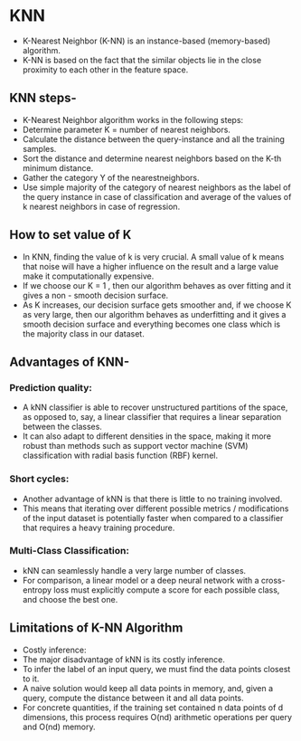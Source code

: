 # KNN
* K-Nearest Neighbor (K-NN) is an instance-based (memory-based) algorithm.
* K-NN is based on the fact that the similar objects lie in the close proximity to each other in the feature space.
## KNN steps-
* K-Nearest Neighbor algorithm works in the following steps:
* Determine parameter K = number of nearest neighbors.
* Calculate the distance between the query-instance and all the training samples.
* Sort the distance and determine nearest neighbors based on the K-th minimum distance.
* Gather the category Y of the nearestneighbors.
* Use simple majority of the category of nearest neighbors as the label of the query instance in case of classification and average of the values of k nearest neighbors in case of regression.
## How to set value of K
* In KNN, finding the value of k is very crucial. A small value of k means that noise will have a higher influence on the result and a large value make it computationally expensive.
* If we choose our K = 1 , then our algorithm behaves as over fitting and it gives a non - smooth decision surface.
* As K increases, our decision surface gets smoother and, if we choose K as very large, then our algorithm behaves as underfitting and it gives a smooth decision surface and everything becomes one class which is the majority class in our dataset.
## Advantages of KNN-
### Prediction quality:
* A kNN classifier is able to recover unstructured partitions of the space, as opposed to, say, a linear classifier that requires a linear separation between the classes.
* It can also adapt to different densities in the space, making it more robust than methods such as support vector machine (SVM) classification with radial basis function (RBF) kernel.
### Short cycles:
* Another advantage of kNN is that there is little to no training involved.
* This means that iterating over different possible metrics / modifications of the input dataset is potentially faster when compared to a classifier that requires a heavy training procedure.
### Multi-Class Classification:
* kNN can seamlessly handle a very large number of classes.
* For comparison, a linear model or a deep neural network with a cross-entropy loss must explicitly compute a score for each possible class, and choose the best one.
## Limitations of K-NN Algorithm
* Costly inference:
* The major disadvantage of kNN is its costly inference.
* To infer the label of an input query, we must find the data points closest to it.
* A naive solution would keep all data points in memory, and, given a query, compute the distance between it and all data points.
* For concrete quantities, if the training set contained n data points of d dimensions, this process requires O(nd) arithmetic operations per query and O(nd) memory.
